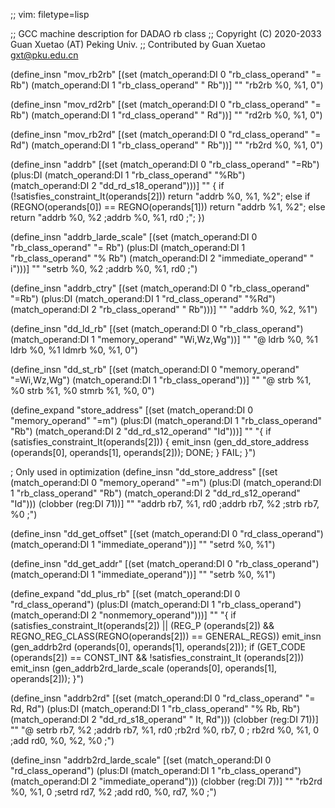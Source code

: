 ;; vim: filetype=lisp

;; GCC machine description for DADAO rb class
;; Copyright (C) 2020-2033 Guan Xuetao (AT) Peking Univ.
;; Contributed by Guan Xuetao <gxt@pku.edu.cn>

(define_insn "mov_rb2rb"
  [(set (match_operand:DI 0 "rb_class_operand" "= Rb")
        (match_operand:DI 1 "rb_class_operand" "  Rb"))]
	""
	"rb2rb	%0, %1, 0")

(define_insn "mov_rd2rb"
  [(set (match_operand:DI 0 "rb_class_operand" "= Rb")
        (match_operand:DI 1 "rd_class_operand" "  Rd"))]
	""
	"rd2rb	%0, %1, 0")

(define_insn "mov_rb2rd"
  [(set (match_operand:DI 0 "rd_class_operand" "= Rd")
        (match_operand:DI 1 "rb_class_operand" "  Rb"))]
	""
	"rb2rd	%0, %1, 0")

(define_insn "addrb"
  [(set      (match_operand:DI 0 "rb_class_operand" "=Rb")
    (plus:DI (match_operand:DI 1 "rb_class_operand" "%Rb")
             (match_operand:DI 2 "dd_rd_s18_operand")))]
	""
	{
	  if (!satisfies_constraint_It(operands[2]))
	    return "addrb	%0, %1, %2";
	  else
	    if (REGNO(operands[0]) == REGNO(operands[1]))
		 return "addrb	%1, %2";
	    else return "addrb	%0, %2	\;addrb	%0, %1, rd0	\;";
	})

(define_insn "addrb_larde_scale"
  [(set      (match_operand:DI 0 "rb_class_operand"  "= Rb")
    (plus:DI (match_operand:DI 1 "rb_class_operand"  "% Rb")
             (match_operand:DI 2 "immediate_operand" "  i")))]
	""
	"setrb	%0, %2	\;addrb	%0, %1, rd0	\;")

(define_insn "addrb_ctry"
  [(set      (match_operand:DI 0 "rb_class_operand"  "=Rb")
    (plus:DI (match_operand:DI 1 "rd_class_operand"  "%Rd")
             (match_operand:DI 2 "rb_class_operand"  " Rb")))]
	""
	"addrb	%0, %2, %1")

(define_insn "dd_ld_rb"
  [(set (match_operand:DI 0 "rb_class_operand")
        (match_operand:DI 1 "memory_operand" "Wi,Wz,Wg"))]
	""
	"@
	ldrb	%0, %1
	ldrb	%0, %1
	ldmrb	%0, %1, 0")

(define_insn "dd_st_rb"
  [(set (match_operand:DI 0 "memory_operand" "=Wi,Wz,Wg")
        (match_operand:DI 1 "rb_class_operand"))]
	""
	"@
	strb	%1, %0
	strb	%1, %0
	stmrb	%1, %0, 0")

(define_expand "store_address"
  [(set      (match_operand:DI 0 "memory_operand"    "=m")
    (plus:DI (match_operand:DI 1 "rb_class_operand"  "Rb")
             (match_operand:DI 2 "dd_rd_s12_operand" "Id")))]
	""
	"{
	  if (satisfies_constraint_It(operands[2])) {
	     emit_insn (gen_dd_store_address (operands[0], operands[1], operands[2]));
	     DONE;
	  }
	  FAIL;
	}")

; Only used in optimization
(define_insn "dd_store_address"
  [(set      (match_operand:DI 0 "memory_operand"    "=m")
    (plus:DI (match_operand:DI 1 "rb_class_operand"  "Rb")
	     (match_operand:DI 2 "dd_rd_s12_operand" "Id")))
	(clobber (reg:DI 71))]
	""
	"addrb	rb7, %1, rd0	\;addrb	rb7, %2	\;strb	rb7, %0	\;")

(define_insn "dd_get_offset"
  [(set (match_operand:DI 0 "rd_class_operand")
        (match_operand:DI 1 "immediate_operand"))]
	""
	"setrd	%0, %1")

(define_insn "dd_get_addr"
  [(set (match_operand:DI 0 "rb_class_operand")
        (match_operand:DI 1 "immediate_operand"))]
	""
	"setrb	%0, %1")

(define_expand "dd_plus_rb"
  [(set      (match_operand:DI 0 "rd_class_operand")
    (plus:DI (match_operand:DI 1 "rb_class_operand")
             (match_operand:DI 2 "nonmemory_operand")))]
	""
	"{
	  if (satisfies_constraint_It(operands[2]) ||
	     (REG_P (operands[2]) &&
	      REGNO_REG_CLASS(REGNO(operands[2])) == GENERAL_REGS))
	    emit_insn (gen_addrb2rd (operands[0], operands[1], operands[2]));
	  if (GET_CODE (operands[2]) == CONST_INT &&
	     !satisfies_constraint_It (operands[2]))
	   emit_insn (gen_addrb2rd_larde_scale (operands[0], operands[1], operands[2]));
	}")

(define_insn "addrb2rd"
  [(set      (match_operand:DI 0 "rd_class_operand"  "= Rd, Rd")
    (plus:DI (match_operand:DI 1 "rb_class_operand"  "% Rb, Rb")
	     (match_operand:DI 2 "dd_rd_s18_operand" "  It, Rd")))
	(clobber (reg:DI 71))]
	""
	"@
	setrb	rb7, %2	\;addrb	rb7, %1, rd0	\;rb2rd	%0, rb7, 0	\;
	rb2rd	%0, %1, 0	\;add	rd0, %0, %2, %0	\;")

(define_insn "addrb2rd_larde_scale"
  [(set      (match_operand:DI 0 "rd_class_operand")
    (plus:DI (match_operand:DI 1 "rb_class_operand")
             (match_operand:DI 2 "immediate_operand")))
	(clobber (reg:DI 7))]
	""
	"rb2rd	%0, %1, 0	\;setrd	rd7, %2	\;add	rd0, %0, rd7, %0	\;")
